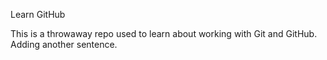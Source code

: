  Learn GitHub

This is a throwaway repo used to learn about working with Git and GitHub.
Adding another sentence.
